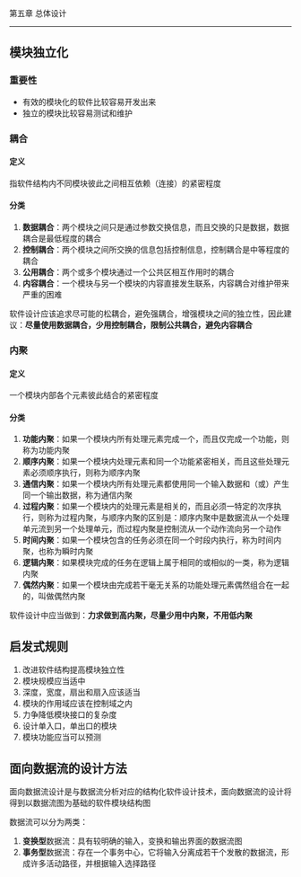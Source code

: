 第五章 总体设计

------

## 模块独立化

### 重要性

- 有效的模块化的软件比较容易开发出来
- 独立的模块比较容易测试和维护

### 耦合

#### 定义

指软件结构内不同模块彼此之间相互依赖（连接）的紧密程度

#### 分类

1. **数据耦合**：两个模块之间只是通过参数交换信息，而且交换的只是数据，数据耦合是最低程度的耦合
2. **控制耦合**：两个模块之间所交换的信息包括控制信息，控制耦合是中等程度的耦合
3. **公用耦合**：两个或多个模块通过一个公共区相互作用时的耦合
4. **内容耦合**：一个模块与另一个模块的内容直接发生联系，内容耦合对维护带来严重的困难

软件设计应该追求尽可能的松耦合，避免强耦合，增强模块之间的独立性，因此建议：**尽量使用数据耦合，少用控制耦合，限制公共耦合，避免内容耦合**

### 内聚

#### 定义

一个模块内部各个元素彼此结合的紧密程度

#### 分类

1. **功能内聚**：如果一个模块内所有处理元素完成一个，而且仅完成一个功能，则称为功能内聚
2. **顺序内聚**：如果一个模块内处理元素和同一个功能紧密相关，而且这些处理元素必须顺序执行，则称为顺序内聚
3. **通信内聚**：如果一个模块内所有处理元素都使用同一个输入数据和（或）产生同一个输出数据，称为通信内聚
4. **过程内聚**：如果一个模块内的处理元素是相关的，而且必须一特定的次序执行，则称为过程内聚，与顺序内聚的区别是：顺序内聚中是数据流从一个处理单元流到另一个处理单元，而过程内聚是控制流从一个动作流向另一个动作
5. **时间内聚**：如果一个模块包含的任务必须在同一个时段内执行，称为时间内聚，也称为瞬时内聚
6. **逻辑内聚**：如果模块完成的任务在逻辑上属于相同的或相似的一类，称为逻辑内聚
7. **偶然内聚**：如果一个模块由完成若干毫无关系的功能处理元素偶然组合在一起的，叫做偶然内聚

软件设计中应当做到：**力求做到高内聚，尽量少用中内聚，不用低内聚**

## 启发式规则

1. 改进软件结构提高模块独立性
2. 模块规模应当适中
3. 深度，宽度，扇出和扇入应该适当
4. 模块的作用域应该在控制域之内
5. 力争降低模块接口的复杂度
6. 设计单入口，单出口的模块
7. 模块功能应当可以预测

## 面向数据流的设计方法

面向数据流设计是与数据流分析对应的结构化软件设计技术，面向数据流的设计将得到以数据流图为基础的软件模块结构图

数据流可以分为两类：

1. **变换型**数据流：具有较明确的输入，变换和输出界面的数据流图
2. **事务型**数据流：存在一个事务中心，它将输入分离成若干个发散的数据流，形成许多活动路径，并根据输入选择路径